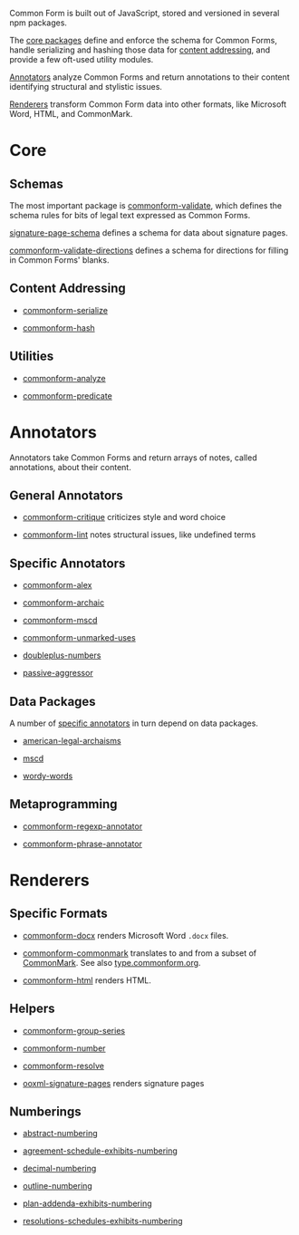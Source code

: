 Common Form is built out of JavaScript, stored and versioned in several npm packages.

The [core packages](#core) define and enforce the schema for Common Forms, handle serializing and hashing those data for [content addressing](https://en.wikipedia.org/wiki/Content-addressable_storage), and provide a few oft-used utility modules.

[Annotators](#annotators) analyze Common Forms and return annotations to their content identifying structural and stylistic issues.

[Renderers](#renders) transform Common Form data into other formats, like Microsoft Word, HTML, and CommonMark.

# Core

## Schemas

The most important package is [commonform-validate](https://www.npmjs.com/package/commonform-validate), which defines the schema rules for bits of legal text expressed as Common Forms.

[signature-page-schema](https://www.npmjs.com/package/signature-page-schema) defines a schema for data about signature pages.

[commonform-validate-directions](https://www.npmjs.com/package/commonform-validate-directions) defines a schema for directions for filling in Common Forms' blanks.

## Content Addressing

- [commonform-serialize](https://www.npmjs.com/package/commonform-serialize)

- [commonform-hash](https://www.npmjs.com/package/commonform-hash)

## Utilities

- [commonform-analyze](https://www.npmjs.com/package/commonform-analyze)

- [commonform-predicate](https://www.npmjs.com/package/commonform-predicate)

# Annotators

Annotators take Common Forms and return arrays of notes, called annotations, about their content.

## General Annotators

- [commonform-critique](https://www.npmjs.com/package/commonform-critique) criticizes style and word choice

- [commonform-lint](https://www.npmjs.com/package/commonform-lint) notes structural issues, like undefined terms

## Specific Annotators

- [commonform-alex](https://www.npmjs.com/package/commonform-alex)

- [commonform-archaic](https://www.npmjs.com/package/commonform-archaic)

- [commonform-mscd](https://www.npmjs.com/package/commonform-mscd)

- [commonform-unmarked-uses](https://www.npmjs.com/package/commonform-unmarked-uses)

- [doubleplus-numbers](https://www.npmjs.com/package/doubleplus-numbers)

- [passive-aggressor](https://www.npmjs.com/package/passive-aggressor)

## Data Packages

A number of [specific annotators](#specific-annotators) in turn depend on data packages.

- [american-legal-archaisms](https://www.npmjs.com/package/american-legal-archaisms)

- [mscd](https://www.npmjs.com/package/mscd)

- [wordy-words](https://www.npmjs.com/package/wordy-words)

## Metaprogramming

- [commonform-regexp-annotator](https://www.npmjs.com/package/commonform-regexp-annotator)

- [commonform-phrase-annotator](https://www.npmjs.com/package/commonform-phrase-annotator)

# Renderers

## Specific Formats

- [commonform-docx](https://www.npmjs.com/package/commonform-docx) renders Microsoft Word `.docx` files.

- [commonform-commonmark](https://www.npmjs.com/package/commonform-commonmark) translates to and from a subset of [CommonMark](https://commonmark.org/).  See also [type.commonform.org](https://type.commonform.org).

- [commonform-html](https://www.npmjs.com/package/commonform-html) renders HTML.

## Helpers

- [commonform-group-series](https://www.npmjs.com/package/commonform-group-series)

- [commonform-number](https://www.npmjs.com/package/commonform-number)

- [commonform-resolve](https://www.npmjs.com/package/commonform-resolve)

- [ooxml-signature-pages](https://www.npmjs.com/package/ooxml-signature-pages) renders signature pages

## Numberings

- [abstract-numbering](https://www.npmjs.com/package/abstract-numbering)

- [agreement-schedule-exhibits-numbering](https://www.npmjs.com/package/agreement-schedule-exhibits-numbering)

- [decimal-numbering](https://www.npmjs.com/package/decimal-numbering)

- [outline-numbering](https://www.npmjs.com/package/outline-numbering)

- [plan-addenda-exhibits-numbering](https://www.npmjs.com/package/plan-addenda-exhibits-numbering)

- [resolutions-schedules-exhibits-numbering](https://www.npmjs.com/package/resolutions-schedules-exhibits-numbering)
